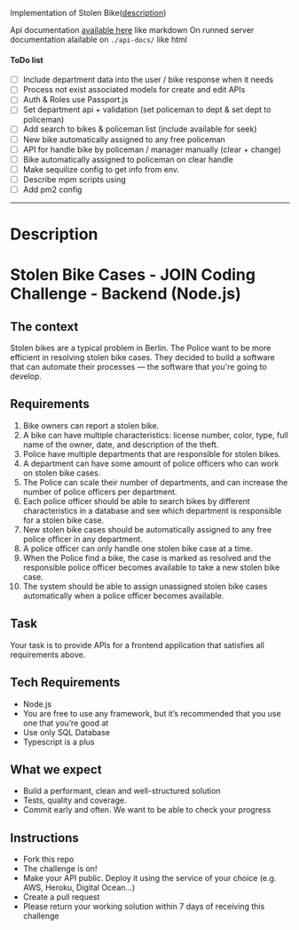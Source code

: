 Implementation of Stolen Bike([description](#description))

Api documentation [available here](/apidoc/api.md) like markdown
On runned server documentation alailable on `./api-docs/` like html

#### ToDo  list
- [ ] Include  department data into the user / bike response when it needs
- [ ] Process not exist associated models for create and edit APIs
- [ ] Auth & Roles use Passport.js
- [ ] Set department api + validation (set policeman to dept & set dept to policeman)
- [ ] Add search to bikes & policeman list (include available for seek)
- [ ] New bike  automatically assigned to any free policeman
- [ ] API for handle bike by policeman / manager manually (clear + change)
- [ ] Bike  automatically assigned to policeman on clear handle
- [ ] Make sequilize config to get info from env.
- [ ] Describe mpm scripts using
- [ ] Add pm2 config

------------


# Description

# Stolen Bike Cases - JOIN Coding Challenge - Backend (Node.js)

## The context
Stolen bikes are a typical problem in Berlin. The Police want to be more efficient in resolving stolen bike cases. They decided to build a software that can automate their processes — the software that you're going to develop. 
## Requirements
1. Bike owners can report a stolen bike.
1. A bike can have multiple characteristics: license number, color, type, full name of the owner, date, and description of the theft.
1. Police have multiple departments that are responsible for stolen bikes. 
1. A department can have some amount of police officers who can work on stolen bike cases.
1. The Police can scale their number of departments, and can increase the number of police officers per department.
1. Each police officer should be able to search bikes by different characteristics in a database and see which department is responsible for a stolen bike case.
1. New stolen bike cases should be automatically assigned to any free police officer in any department.  
1. A police officer can only handle one stolen bike case at a time. 
1. When the Police find a bike, the case is marked as resolved and the responsible police officer becomes available to take a new stolen bike case. 
1. The system should be able to assign unassigned stolen bike cases automatically when a police officer becomes available.

## Task
Your task is to provide APIs for a frontend application that satisfies all requirements above.
## Tech Requirements
- Node.js
- You are free to use any framework, but it’s recommended that you use one that you’re good at
- Use only SQL Database
- Typescript is a plus

## What we expect
- Build a performant, clean and well-structured solution
- Tests, quality and coverage. 
- Commit early and often. We want to be able to check your progress

## Instructions
- Fork this repo
- The challenge is on!
- Make your API public. Deploy it using the service of your choice (e.g. AWS, Heroku, Digital Ocean...)
- Create a pull request
- Please return your working solution within 7 days of receiving this challenge
